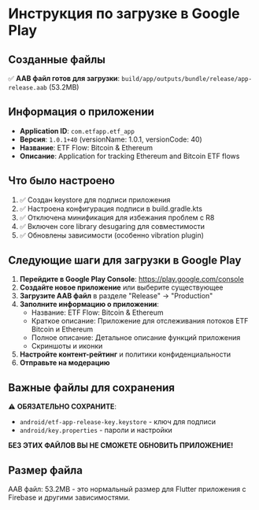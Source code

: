 # Инструкция по загрузке в Google Play

## Созданные файлы

✅ **AAB файл готов для загрузки**: `build/app/outputs/bundle/release/app-release.aab` (53.2MB)

## Информация о приложении

- **Application ID**: `com.etfapp.etf_app`
- **Версия**: `1.0.1+40` (versionName: 1.0.1, versionCode: 40)
- **Название**: ETF Flow: Bitcoin & Ethereum
- **Описание**: Application for tracking Ethereum and Bitcoin ETF flows

## Что было настроено

1. ✅ Создан keystore для подписи приложения
2. ✅ Настроена конфигурация подписи в build.gradle.kts
3. ✅ Отключена минификация для избежания проблем с R8
4. ✅ Включен core library desugaring для совместимости
5. ✅ Обновлены зависимости (особенно vibration plugin)

## Следующие шаги для загрузки в Google Play

1. **Перейдите в Google Play Console**: https://play.google.com/console
2. **Создайте новое приложение** или выберите существующее
3. **Загрузите AAB файл** в разделе "Release" → "Production"
4. **Заполните информацию о приложении**:
   - Название: ETF Flow: Bitcoin & Ethereum
   - Краткое описание: Приложение для отслеживания потоков ETF Bitcoin и Ethereum
   - Полное описание: Детальное описание функций приложения
   - Скриншоты и иконки
5. **Настройте контент-рейтинг** и политики конфиденциальности
6. **Отправьте на модерацию**

## Важные файлы для сохранения

⚠️ **ОБЯЗАТЕЛЬНО СОХРАНИТЕ**:

- `android/etf-app-release-key.keystore` - ключ для подписи
- `android/key.properties` - пароли и настройки

**БЕЗ ЭТИХ ФАЙЛОВ ВЫ НЕ СМОЖЕТЕ ОБНОВИТЬ ПРИЛОЖЕНИЕ!**

## Размер файла

AAB файл: 53.2MB - это нормальный размер для Flutter приложения с Firebase и другими зависимостями.

